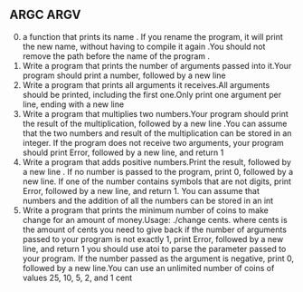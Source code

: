 ## ARGC ARGV
0. a function that prints its name .  If you rename the program, it will print the new name, without having to compile it again .You should not remove the path before the name of the program .
1. Write a program that prints the number of arguments passed into it.Your program should print a number, followed by a new line
2. Write a program that prints all arguments it receives.All arguments should be printed, including the first one.Only print one argument per line, ending with a new line
3. Write a program that multiplies two numbers.Your program should print the result of the multiplication, followed by a new line .You can assume that the two numbers and result of the multiplication can be stored in an integer. If the program does not receive two arguments, your program should print Error, followed by a new line, and return 1
4. Write a program that adds positive numbers.Print the result, followed by a new line . If no number is passed to the program, print 0, followed by a new line. If one of the number contains symbols that are not digits, print Error, followed by a new line, and return 1. You can assume that numbers and the addition of all the numbers can be stored in an int
5. Write a program that prints the minimum number of coins to make change for an amount of money.Usage: ./change cents. where cents is the amount of cents you need to give back
if the number of arguments passed to your program is not exactly 1, print Error, followed by a new line, and return 1 you should use atoi to parse the parameter passed to your program. If the number passed as the argument is negative, print 0, followed by a new line.You can use an unlimited number of coins of values 25, 10, 5, 2, and 1 cent